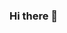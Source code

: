 ### Hi there 👋

<!--
**PedroGalveias/PedroGalveias** is a ✨ _special_ ✨ repository because its `README.md` (this file) appears on your GitHub profile.

Here are some ideas to get you started:

- 🔭 I’m currently working at SavingsCoin
- 🌱 I’m currently finishing my B.Eng at IPL ESTG
- 📚 I'm currently learning: Science of Consensus; Blockchain Technology; Hyperleadger Sawtooth; Kubernetes; Polkadot
- 📫 How to reach me: pedro.r.galveias@pm.me


![](https://github-readme-stats.vercel.app/api?username=sug0&count_private=true&show_icons=true)
![](https://github-readme-stats.vercel.app/api/top-langs/?username=sug0&layout=compact)
